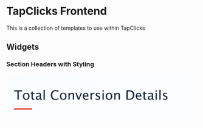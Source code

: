 # TapClicks Frontend

This is a collection of templates to use within TapClicks

## Widgets

### Section Headers with Styling

[![Screenshot](previews/widgets/section_headers_with_styling.png)](widgets/section_headers_with_styling.html)

